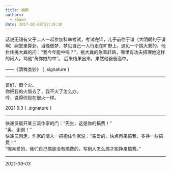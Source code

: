 ```yaml
---
title: 幽默
authors:
  - Shawn
date: 2017-02-08T22:19:30
---  
```


话说无锡有父子二人一起参加科举考试，考试完毕，儿子前往于谦（大明朝的于谦啊）祠堂里算卦。当晚做梦，梦见自己一人行走在旷野上，遇见一个挑大粪的，他拦住挑大粪的问：“我今年能中吗？”，挑大粪的急着赶路，哪里有功夫搭理他这样的闲人，骂他“肏你娘的中”。 后来结果出来，果然他爸爸高中。  

<!-- more -->

——《清稗类钞​》
{ .signature }

---  

哥们，借个火。  
你把我的火借去了，我不火了怎么办。  
哼，说得你现在很火一样。  

2021.9.3
{ .signature }

---  

快递员敲开某三流作家的门：“先生，这是你的稿费！”  
“奥，谢谢！”  
快递员刚走，作家的情人一把抱住作家说：“亲爱的，快点再来搞我，多挣一些搞费！”  
“喔亲爱的，我们自己搞是没有搞费的，写别人怎么搞才能挣来搞费。”  

---
*2021-09-03*